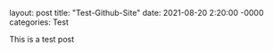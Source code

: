 layout: post
title: "Test-Github-Site"
date: 2021-08-20 2:20:00 -0000
categories: Test

This is a test post
